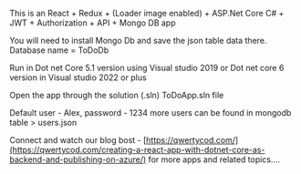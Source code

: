 This is an React + Redux + (Loader image enabled) + ASP.Net Core C# + JWT + Authorization + API + Mongo DB app

You will need to install Mongo Db and save the json table data there. Database name = ToDoDb

Run in Dot net Core 5.1 version using Visual studio 2019 or Dot net core 6 version in Visual studio 2022 or plus

Open the app through the solution (.sln) ToDoApp.sln file

Default user - Alex, password - 1234
more users can be found in mongodb table > users.json

Connect and watch our blog bost - [https://qwertycod.com/](https://qwertycod.com/creating-a-react-app-with-dotnet-core-as-backend-and-publishing-on-azure/) for more apps and related topics....
